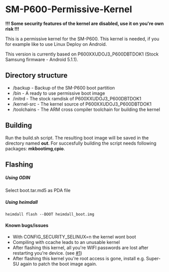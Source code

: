# SM-P600-Permissive-Kernel

**!!! Some security features of the kernel are disabled, use it on you're own risk !!!**

This is a permissive kernel for the SM-P600. This kernel is needed, if you
for example like to use Linux Deploy on Android. 

This version is currently based on P600XXUDOJ3_P600DBTDOK1 (Stock Samsung firmware - Android 5.1.1).


## Directory structure
- /backup - Backup of the SM-P600 boot partition
- /bin - A ready to use permissive boot image
- /initrd - The stock ramdisk of P600XXUDOJ3_P600DBTDOK1
- /kernel-src - The kernel source of P600XXUDOJ3_P600DBTDOK1
- /toolchains - The ARM cross compiler toolchain for building the kernel

## Building
Run the build.sh script. The resulting boot image will be saved in the directory named **out**.
For succesfully building the script needs following packages: **mkbootimg**,**cpio**.

## Flashing

##### Using ODIN
Select boot.tar.md5 as PDA file

##### Using heimdall
	heimdall flash --BOOT heimdall_boot.img
	
	
#### Known bugs/issues
- With CONFIG_SECURITY_SELINUX=n the kernel wont boot
- Compiling with ccache leads to an unusable kernel
- After flashing this kernel, all you're WIFI passwords are lost after restarting you're device. (see [#1](https://github.com/nbars/SM-P600-Permissive-Kernel/issues/1))
- After flashing this kernel you're root access is gone, install e.g. Super-SU
again to patch the boot image again.
